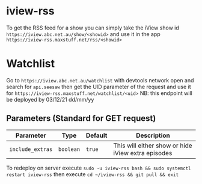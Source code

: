 # iview-rss
To get the RSS feed for a show you can simply take the iView show id `https://iview.abc.net.au/show/<showid>` and use it in the app `https://iview-rss.maxstuff.net/rss/<showid>`

# Watchlist
Go to `https://iview.abc.net.au/watchlist` with devtools network open and search for `api.seesaw` then get the UID parameter of the request and use it for `https://iview-rss.maxstuff.net/watchlist/<uid>` NB: this endpoint will be deployed by 03/12/21 dd/mm/yy

## Parameters (Standard for GET request)
| Parameter | Type | Default | Description |
|-----------|------|---------|-------------|
|`include_extras`|`boolean`|`true`|This will either show or hide iView extra episodes|

To redeploy on server execute `sudo -u iview-rss bash && sudo systemctl restart iview-rss` then execute `cd ~/iview-rss && git pull && exit`
